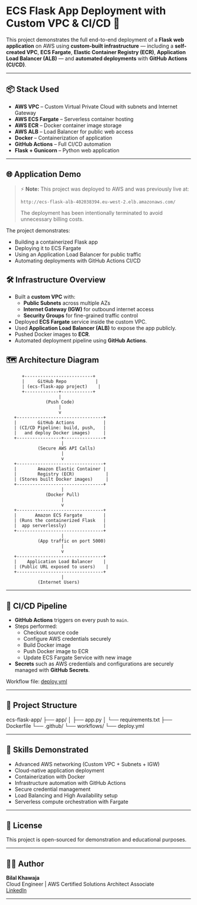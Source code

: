 # ECS Flask App Deployment with Custom VPC & CI/CD 🚀

This project demonstrates the full end-to-end deployment of a **Flask web application** on AWS using **custom-built infrastructure** — including a **self-created VPC**, **ECS Fargate**, **Elastic Container Registry (ECR)**, **Application Load Balancer (ALB)** — and **automated deployments** with **GitHub Actions (CI/CD)**.

---

## 📦 Stack Used

- **AWS VPC** – Custom Virtual Private Cloud with subnets and Internet Gateway
- **AWS ECS Fargate** – Serverless container hosting
- **AWS ECR** – Docker container image storage
- **AWS ALB** – Load Balancer for public web access
- **Docker** – Containerization of application
- **GitHub Actions** – Full CI/CD automation
- **Flask + Gunicorn** – Python web application

---

## 🌐 Application Demo

> ⚡ **Note:** This project was deployed to AWS and was previously live at:
>
> `http://ecs-flask-alb-402038394.eu-west-2.elb.amazonaws.com/`
>
> The deployment has been intentionally terminated to avoid unnecessary billing costs.

The project demonstrates:
- Building a containerized Flask app
- Deploying it to ECS Fargate
- Using an Application Load Balancer for public traffic
- Automating deployments with GitHub Actions CI/CD


## 🛠 Infrastructure Overview

- Built a **custom VPC** with:
  - **Public Subnets** across multiple AZs
  - **Internet Gateway (IGW)** for outbound internet access
  - **Security Groups** for fine-grained traffic control
- Deployed **ECS Fargate** service inside the custom VPC.
- Used **Application Load Balancer (ALB)** to expose the app publicly.
- Pushed Docker images to **ECR**.
- Automated deployment pipeline using **GitHub Actions**.

## 🗺️ Architecture Diagram


          +--------------------------+
          |     GitHub Repo           |
          | (ecs-flask-app project)    |
          +-------------+------------+
                        |
                   (Push Code)
                        |
                        v
       +---------------------------------+
       |        GitHub Actions           |
       | (CI/CD Pipeline: build, push,   |
       |   and deploy Docker images)     |
       +-----------------+---------------+
                         |
                (Secure AWS API Calls)
                         |
                         v
       +---------------------------------+
       |        Amazon Elastic Container |
       |        Registry (ECR)            |
       | (Stores built Docker images)     |
       +---------------------------------+
                         |
                   (Docker Pull)
                         |
                         v
       +---------------------------------+
       |       Amazon ECS Fargate        |
       | (Runs the containerized Flask   |
       |  app serverlessly)              |
       +---------------------------------+
                         |
                (App traffic on port 5000)
                         |
                         v
       +---------------------------------+
       |    Application Load Balancer    |
       | (Public URL exposed to users)    |
       +---------------------------------+
                         |
                (Internet Users)

---

## 🚀 CI/CD Pipeline

- **GitHub Actions** triggers on every push to `main`.
- Steps performed:
  - Checkout source code
  - Configure AWS credentials securely
  - Build Docker image
  - Push Docker image to ECR
  - Update ECS Fargate Service with new image
- **Secrets** such as AWS credentials and configurations are securely managed with **GitHub Secrets**.

Workflow file: [deploy.yml](.github/workflows/deploy.yml)

---

## 📂 Project Structure

ecs-flask-app/ ├── app/ │ ├── app.py │ └── requirements.txt ├── Dockerfile └── .github/ └── workflows/ └── deploy.yml


---

## 🎯 Skills Demonstrated

- Advanced AWS networking (Custom VPC + Subnets + IGW)
- Cloud-native application deployment
- Containerization with Docker
- Infrastructure automation with GitHub Actions
- Secure credential management
- Load Balancing and High Availability setup
- Serverless compute orchestration with Fargate

---

## 📜 License

This project is open-sourced for demonstration and educational purposes.

---

## 👨‍💻 Author

**Bilal Khawaja**  
Cloud Engineer | AWS Certified Solutions Architect Associate  
[LinkedIn](https://linkedin.com/in/bilal-khawaja-65b883243)

---

